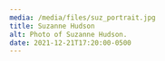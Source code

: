 ```yaml
---
media: /media/files/suz_portrait.jpg
title: Suzanne Hudson
alt: Photo of Suzanne Hudson.
date: 2021-12-21T17:20:00-0500
---
```

